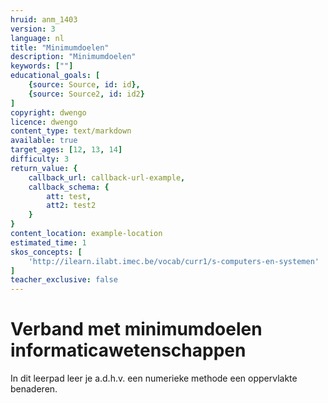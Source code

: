 ```yaml
---
hruid: anm_1403
version: 3
language: nl
title: "Minimumdoelen"
description: "Minimumdoelen"
keywords: [""]
educational_goals: [
    {source: Source, id: id}, 
    {source: Source2, id: id2}
]
copyright: dwengo
licence: dwengo
content_type: text/markdown
available: true
target_ages: [12, 13, 14]
difficulty: 3
return_value: {
    callback_url: callback-url-example,
    callback_schema: {
        att: test,
        att2: test2
    }
}
content_location: example-location
estimated_time: 1
skos_concepts: [
    'http://ilearn.ilabt.imec.be/vocab/curr1/s-computers-en-systemen'
]
teacher_exclusive: false
---
```


# Verband met minimumdoelen informaticawetenschappen

In dit leerpad leer je a.d.h.v. een numerieke methode een oppervlakte benaderen. 

